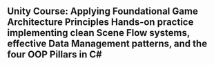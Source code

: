 ## Unity Course: Applying Foundational Game Architecture Principles Hands-on practice implementing clean Scene Flow systems, effective Data Management patterns, and the four OOP Pillars in C#

